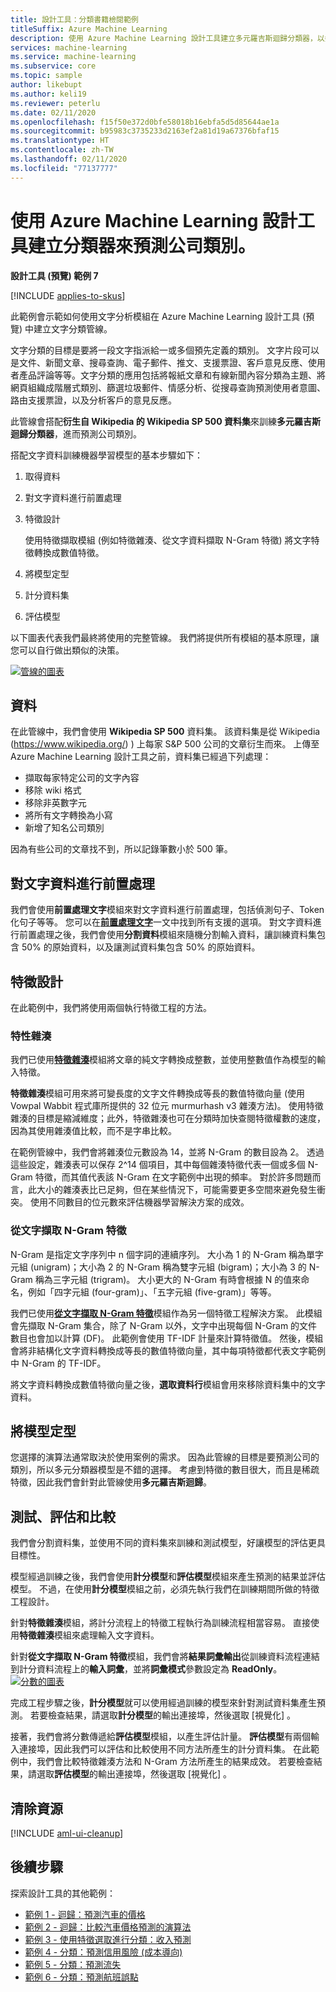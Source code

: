 ```yaml
---
title: 設計工具：分類書籍檢閱範例
titleSuffix: Azure Machine Learning
description: 使用 Azure Machine Learning 設計工具建立多元羅吉斯迴歸分類器，以搭配 Wikipedia SP 500 資料集來預測公司類別。
services: machine-learning
ms.service: machine-learning
ms.subservice: core
ms.topic: sample
author: likebupt
ms.author: keli19
ms.reviewer: peterlu
ms.date: 02/11/2020
ms.openlocfilehash: f15f50e372d0bfe58018b16ebfa5d5d85644ae1a
ms.sourcegitcommit: b95983c3735233d2163ef2a81d19a67376bfaf15
ms.translationtype: HT
ms.contentlocale: zh-TW
ms.lasthandoff: 02/11/2020
ms.locfileid: "77137777"
---
```

# <a name="build-a-classifier-to-predict-company-category-using-azure-machine-learning-designer"></a>使用 Azure Machine Learning 設計工具建立分類器來預測公司類別。

**設計工具 (預覽) 範例 7**

[!INCLUDE [applies-to-skus](../../includes/aml-applies-to-enterprise-sku.md)]

此範例會示範如何使用文字分析模組在 Azure Machine Learning 設計工具 (預覽) 中建立文字分類管線。

文字分類的目標是要將一段文字指派給一或多個預先定義的類別。 文字片段可以是文件、新聞文章、搜尋查詢、電子郵件、推文、支援票證、客戶意見反應、使用者產品評論等等。文字分類的應用包括將報紙文章和有線新聞內容分類為主題、將網頁組織成階層式類別、篩選垃圾郵件、情感分析、從搜尋查詢預測使用者意圖、路由支援票證，以及分析客戶的意見反應。 

此管線會搭配**衍生自 Wikipedia 的 Wikipedia SP 500 資料集**來訓練**多元羅吉斯迴歸分類器**，進而預測公司類別。  

搭配文字資料訓練機器學習模型的基本步驟如下：

1. 取得資料

1. 對文字資料進行前置處理

1. 特徵設計

   使用特徵擷取模組 (例如特徵雜湊、從文字資料擷取 N-Gram 特徵) 將文字特徵轉換成數值特徵。

1. 將模型定型

1. 計分資料集

1. 評估模型

以下圖表代表我們最終將使用的完整管線。 我們將提供所有模組的基本原理，讓您可以自行做出類似的決策。

[![管線的圖表](./media/how-to-designer-sample-text-classification/nlp-modules-overall.png)](./media/how-to-designer-sample-text-classification/nlp-modules-overall.png#lightbox)

## <a name="data"></a>資料

在此管線中，我們會使用 **Wikipedia SP 500** 資料集。 該資料集是從 Wikipedia (https://www.wikipedia.org/) ) 上每家 S&P 500 公司的文章衍生而來。 上傳至 Azure Machine Learning 設計工具之前，資料集已經過下列處理：

- 擷取每家特定公司的文字內容
- 移除 wiki 格式
- 移除非英數字元
- 將所有文字轉換為小寫
- 新增了知名公司類別

因為有些公司的文章找不到，所以記錄筆數小於 500 筆。

## <a name="pre-process-the-text-data"></a>對文字資料進行前置處理

我們會使用**前置處理文字**模組來對文字資料進行前置處理，包括偵測句子、Token 化句子等等。 您可以在[**前置處理文字**](algorithm-module-reference/preprocess-text.md)一文中找到所有支援的選項。 對文字資料進行前置處理之後，我們會使用**分割資料**模組來隨機分割輸入資料，讓訓練資料集包含 50% 的原始資料，以及讓測試資料集包含 50% 的原始資料。

## <a name="feature-engineering"></a>特徵設計
在此範例中，我們將使用兩個執行特徵工程的方法。

### <a name="feature-hashing"></a>特性雜湊
我們已使用[**特徵雜湊**](algorithm-module-reference/feature-hashing.md)模組將文章的純文字轉換成整數，並使用整數值作為模型的輸入特徵。 

**特徵雜湊**模組可用來將可變長度的文字文件轉換成等長的數值特徵向量 (使用 Vowpal Wabbit 程式庫所提供的 32 位元 murmurhash v3 雜湊方法)。 使用特徵雜湊的目標是縮減維度；此外，特徵雜湊也可在分類時加快查閱特徵權數的速度，因為其使用雜湊值比較，而不是字串比較。

在範例管線中，我們會將雜湊位元數設為 14，並將 N-Gram 的數目設為 2。 透過這些設定，雜湊表可以保存 2^14 個項目，其中每個雜湊特徵代表一個或多個 N-Gram 特徵，而其值代表該 N-Gram 在文字範例中出現的頻率。 對於許多問題而言，此大小的雜湊表比已足夠，但在某些情況下，可能需要更多空間來避免發生衝突。 使用不同數目的位元數來評估機器學習解決方案的成效。 

### <a name="extract-n-gram-feature-from-text"></a>從文字擷取 N-Gram 特徵

N-Gram 是指定文字序列中 n 個字詞的連續序列。 大小為 1 的 N-Gram 稱為單字元組 (unigram)；大小為 2 的 N-Gram 稱為雙字元組 (bigram)；大小為 3 的 N-Gram 稱為三字元組 (trigram)。 大小更大的 N-Gram 有時會根據 N 的值來命名，例如「四字元組 (four-gram)」、「五字元組 (five-gram)」等等。

我們已使用[**從文字擷取 N-Gram 特徵**](algorithm-module-reference/extract-n-gram-features-from-text.md)模組作為另一個特徵工程解決方案。 此模組會先擷取 N-Gram 集合，除了 N-Gram 以外，文字中出現每個 N-Gram 的文件數目也會加以計算 (DF)。 此範例會使用 TF-IDF 計量來計算特徵值。 然後，模組會將非結構化文字資料轉換成等長的數值特徵向量，其中每項特徵都代表文字範例中 N-Gram 的 TF-IDF。

將文字資料轉換成數值特徵向量之後，**選取資料行**模組會用來移除資料集中的文字資料。 

## <a name="train-the-model"></a>將模型定型

您選擇的演算法通常取決於使用案例的需求。 因為此管線的目標是要預測公司的類別，所以多元分類器模型是不錯的選擇。 考慮到特徵的數目很大，而且是稀疏特徵，因此我們會針對此管線使用**多元羅吉斯迴歸**。

## <a name="test-evaluate-and-compare"></a>測試、評估和比較

 我們會分割資料集，並使用不同的資料集來訓練和測試模型，好讓模型的評估更具目標性。

模型經過訓練之後，我們會使用**計分模型**和**評估模型**模組來產生預測的結果並評估模型。 不過，在使用**計分模型**模組之前，必須先執行我們在訓練期間所做的特徵工程設計。 

針對**特徵雜湊**模組，將計分流程上的特徵工程執行為訓練流程相當容易。 直接使用**特徵雜湊**模組來處理輸入文字資料。

針對**從文字擷取 N-Gram 特徵**模組，我們會將**結果詞彙輸出**從訓練資料流程連結到計分資料流程上的**輸入詞彙**，並將**詞彙模式**參數設定為 **ReadOnly**。
[![分數的圖表](./media/how-to-designer-sample-text-classification/n-gram.png)](./media/how-to-designer-sample-text-classification/n-gram.png)

完成工程步驟之後，**計分模型**就可以使用經過訓練的模型來針對測試資料集產生預測。 若要檢查結果，請選取**計分模型**的輸出連接埠，然後選取 [視覺化]  。

接著，我們會將分數傳遞給**評估模型**模組，以產生評估計量。 **評估模型**有兩個輸入連接埠，因此我們可以評估和比較使用不同方法所產生的計分資料集。 在此範例中，我們會比較特徵雜湊方法和 N-Gram 方法所產生的結果成效。
若要檢查結果，請選取**評估模型**的輸出連接埠，然後選取 [視覺化]  。

## <a name="clean-up-resources"></a>清除資源

[!INCLUDE [aml-ui-cleanup](../../includes/aml-ui-cleanup.md)]

## <a name="next-steps"></a>後續步驟

探索設計工具的其他範例：
- [範例 1 - 迴歸：預測汽車的價格](how-to-designer-sample-regression-automobile-price-basic.md)
- [範例 2 - 迴歸：比較汽車價格預測的演算法](how-to-designer-sample-regression-automobile-price-compare-algorithms.md)
- [範例 3 - 使用特徵選取進行分類：收入預測](how-to-designer-sample-classification-predict-income.md)
- [範例 4 - 分類：預測信用風險 (成本導向)](how-to-designer-sample-classification-credit-risk-cost-sensitive.md)
- [範例 5 - 分類：預測流失](how-to-designer-sample-classification-churn.md)
- [範例 6 - 分類：預測航班誤點](how-to-designer-sample-classification-flight-delay.md)
